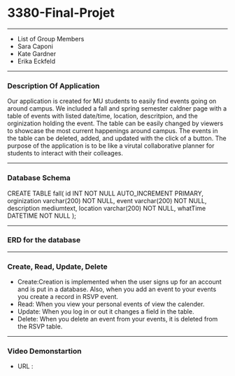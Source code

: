 # 3380-Final-Projet
---
* List of Group Members
* Sara Caponi
* Kate Gardner
* Erika Eckfeld
---
### Description Of Application

Our application is created for MU students to easily find events going on around campus. We included a fall and spring semester caldner page with a table of events with listed date/time, location, descritpion, and the orginization holding the event. The table can be easily changed by viewers to showcase the most current happenings around campus. The events in the table can be deleted, added, and updated with the click of a button. The purpose of the application is to be like a virutal collaborative planner for students to interact with their colleages. 

---
### Database Schema

CREATE TABLE fall(
id INT NOT NULL AUTO_INCREMENT PRIMARY,
orginization varchar(200) NOT NULL,
event varchar(200) NOT NULL,
description mediumtext,
location varchar(200) NOT NULL,
whatTime DATETIME NOT NULL
);

---

### ERD for the database






---

### Create, Read, Update, Delete

* Create:Creation is implemented when the user signs up for an account and is put in a database. Also, when you add an event to your events you create a record in RSVP event.
* Read: When you view your personal events of view the calender.
* Update: When you log in or out it changes a field in the table.
* Delete: When you delete an event from your events, it is deleted from the RSVP table.


---

### Video Demonstartion
* URL : 
